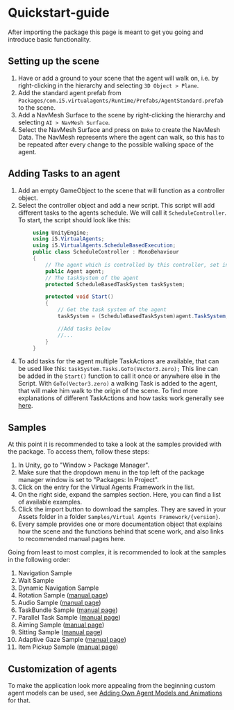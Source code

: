 # Quickstart-guide

After importing the package this page is meant to get you going and introduce basic functionality.

## Setting up the scene
1. Have or add a ground to your scene that the agent will walk on, i.e. by right-clicking in the hierarchy and selecting ``3D Object > Plane``.
2. Add the standard agent prefab from ``Packages/com.i5.virtualagents/Runtime/Prefabs/AgentStandard.prefab`` to the scene.
3. Add a NavMesh Surface to the scene by right-clicking the hierarchy and selecting ``AI > NavMesh Surface``. 
4. Select the NavMesh Surface and press on `Bake` to create the NavMesh Data. The NavMesh represents where the agent can walk, so this has to be repeated after every change to the possible walking space of the agent.
## Adding Tasks to an agent
1. Add an empty GameObject to the scene that will function as a controller object.
2. Select the controller object and add a new script. This script will add different tasks to the agents schedule. We will call it ``ScheduleController``. To start, the script should look like this:

```C#
        using UnityEngine;
        using i5.VirtualAgents;
        using i5.VirtualAgents.ScheduleBasedExecution;
        public class ScheduleController : MonoBehaviour
        {
            // The agent which is controlled by this controller, set in the inspector
            public Agent agent;
            // The taskSystem of the agent
            protected ScheduleBasedTaskSystem taskSystem;

            protected void Start()
            {
                // Get the task system of the agent
                taskSystem = (ScheduleBasedTaskSystem)agent.TaskSystem;

                //Add tasks below
                //...
            }
        }
```

4. To add tasks for the agent multiple TaskActions are available, that can be used like this:
    ```taskSystem.Tasks.GoTo(Vector3.zero);```
This line can be added in the ``Start()`` function to call it once or anywhere else in the Script.
With ``GoTo(Vector3.zero)`` a walking Task is added to the agent, that will make him walk to the origin of the scene.
To find more explanations of different TaskActions and how tasks work generally see [here](task-system.md#shortcuts).

## Samples
At this point it is recommended to take a look at the samples provided with the package. To access them, follow these steps:
1. In Unity, go to "Window > Package Manager".
2. Make sure that the dropdown menu in the top left of the package manager window is set to "Packages: In Project".
3. Click on the entry for the Virtual Agents Framework in the list.
4. On the right side, expand the samples section.
   Here, you can find a list of available examples.
5. Click the import button to download the samples.
   They are saved in your Assets folder in a folder ``Samples/Virtual Agents Framework/{version}``.
1. Every sample provides one or more documentation object that explains how the scene and the functions behind that scene work, and also links to recommended manual pages here.

Going from least to most complex, it is recommended to look at the samples in the following order: 
1. Navigation Sample
2. Wait Sample
3. Dynamic Navigation Sample
4. Rotation Sample ([manual page](rotation.md))
5. Audio Sample ([manual page](audio.md))
6. TaskBundle Sample ([manual page](task-bundle.md))
7. Parallel Task Sample ([manual page](parallel-tasks.md))
8. Aiming Sample ([manual page](aiming.md))
9. Sitting Sample ([manual page](sitting.md))
10. Adaptive Gaze Sample ([manual page](adaptive-gaze.md))
11. Item Pickup Sample ([manual page](items.md))

## Customization of agents
To make the application look more appealing from the beginning custom agent models can be used, see [Adding Own Agent Models and Animations](own-agents.md) for that.
